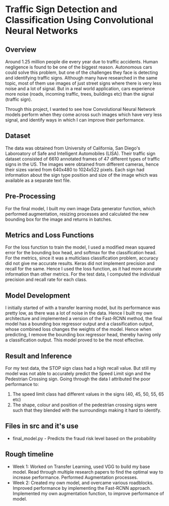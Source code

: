 
# Traffic Sign Detection and Classification Using Convolutional Neural Networks

## Overview
Around 1.25 million people die every year due to traffic accidents. Human negligence is found to be one of the biggest reason. Autonomous cars could solve this problem, but one of the challenges they face is detecting and identifying traffic signs. Although many have researched in the same topic, most of them use images of just street signs where there is very less noise and a lot of signal. But in a real world application, cars experience more noise (roads, incoming traffic, trees, buildings etc) than the signal (traffic sign).

Through this project, I wanted to see how Convolutional Neural Network models perform when they come across such images which have very less signal, and identify ways in which I can improve their performance. 

## Dataset
The data was obtained from University of California, San Diego's Laboroatory of Safe and Intelligent Automobiles (LISA). Their traffic sign dataset consisted of 6610 annotated frames of 47 different types of traffic signs in the US. The images were obtained from different cameras, hence their sizes varied from 640x480 to 1024x522 pixels. Each sign had information about the sign type position and size of the image which was available as a separate text file. 

## Pre-Processing
For the final model, I built my own image Data generator function, which performed augmentation, resizing processes and calculated the new bounding box for the image and returns in batches.

## Metrics and Loss Functions
For the loss function to train the model, I used a modified mean squared error for the bounding box head, and softmax for the classification head. For the metrics, since it was a multiclass classification problem, accuracy did not give me accurate results. Keras did not implement precision and recall for the same. Hence I used the loss function, as it had more accurate information than other metrics. For the test data, I computed the individual precision and recall rate for each class.

## Model Development
I initially started of with a transfer learning model, but its performance was pretty low, as there was a lot of noise in the data. Hence I built my own architecture and implemented a version of the Fast-RCNN method, the final model has a bounding box regressor output and a classification output, whose combined loss changes the weights of the model. Hence when predicting, I remove the bounding box regressor head, thereby having only a classification output. This model proved to be the most effective.

## Result and Inference
For my test data, the STOP sign class had a high recall value. But still my model was not able to accurately predict the Speed Limit sign and the Pedestrian Crossing sign. Going through the data I attributed the poor performance to:
1. The speed limit class had different values in the signs (40, 45, 50, 55, 65 etc)
2. The shape, colour and position of the pedestrian crossing signs were such that they blended with the surroundings making it hard to identify.

## Files in src and it's use

* final_model.py - Predicts the fraud risk level based on the probability

## Rough timeline

* Week 1: Worked on Transfer Learning, used VGG to build my base model. Read through multiple research papers to find the optimal way to increase performance. Performed Augmentation processes.
* Week 2: Created my own model, and overcame various roadblocks. Improved performance by implementing the Fast-RCNN approach. Implemented my own augmentation function, to improve performance of model.

